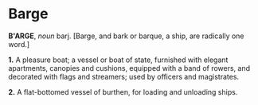 # Barge

**B'ARGE**, _noun_ barj. \[Barge, and bark or barque, a ship, are radically one word.\]

**1.** A pleasure boat; a vessel or boat of state, furnished with elegant apartments, canopies and cushions, equipped with a band of rowers, and decorated with flags and streamers; used by officers and magistrates.

**2.** A flat-bottomed vessel of burthen, for loading and unloading ships.